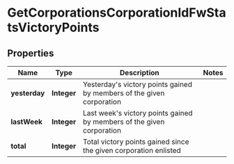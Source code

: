 
# GetCorporationsCorporationIdFwStatsVictoryPoints

## Properties
Name | Type | Description | Notes
------------ | ------------- | ------------- | -------------
**yesterday** | **Integer** | Yesterday&#39;s victory points gained by members of the given corporation | 
**lastWeek** | **Integer** | Last week&#39;s victory points gained by members of the given corporation | 
**total** | **Integer** | Total victory points gained since the given corporation enlisted | 



